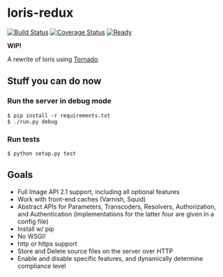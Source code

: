 # loris-redux

[![Build Status](https://travis-ci.org/jpstroop/loris-redux.svg?branch=master)](https://travis-ci.org/jpstroop/loris-redux) [![Coverage Status](https://coveralls.io/repos/github/jpstroop/loris-redux/badge.svg?branch=master)](https://coveralls.io/github/jpstroop/loris-redux?branch=master)
[![Ready](https://badge.waffle.io/jpstroop/loris-redux.svg?label=ready&title=Ready)](http://waffle.io/jpstroop/loris-redux)

__WIP!__

A rewrite of loris using [Tornado](http://www.tornadoweb.org/en/stable/).

## Stuff you can do now

### Run the server in debug mode

```
$ pip install -r requirements.txt
$ ./run.py debug
```

### Run tests

```
$ python setup.py test
```


## Goals
 * Full Image API 2.1 support, including all optional features
 * Work with front-end caches (Varnish, Squid)
 * Abstract APIs for Parameters, Transcoders, Resolvers, Authorization, and Authentication (implementations for the latter four are given in a config file)
 * Install w/ pip
 * No WSGI!
 * http or https support
 * Store and Delete source files on the server over HTTP
 * Enable and disable specific features, and dynamically determine compliance level
